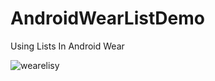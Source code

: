 # AndroidWearListDemo
Using Lists In Android Wear


![wearelisy](https://cloud.githubusercontent.com/assets/897731/13422476/ba567dd0-df9d-11e5-8b47-7e143f874b72.PNG)

